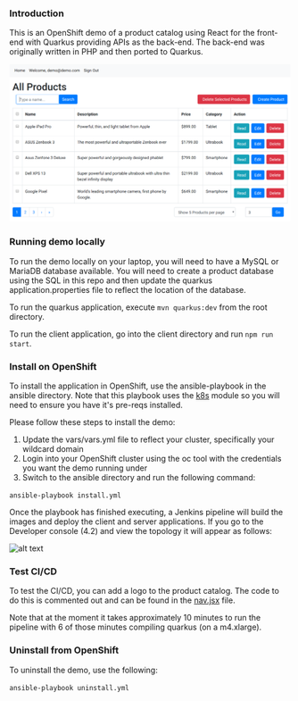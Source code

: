 ### Introduction

This is an OpenShift demo of a product catalog using React for the front-end with Quarkus providing APIs as the back-end. The back-end was originally written in PHP and then ported to Quarkus.

![alt text](https://raw.githubusercontent.com/gnunn1/product-catalog-tools/master/docs/img/screenshot.png)

### Running demo locally

To run the demo locally on your laptop, you will need to have a MySQL or MariaDB database available. You will need to create a product database using the SQL in this repo and then update the quarkus application.properties file to reflect the location of the database.

To run the quarkus application, execute ```mvn quarkus:dev``` from the root directory.

To run the client application, go into the client directory and run ```npm run start```.

### Install on OpenShift

To install the application in OpenShift, use the ansible-playbook in the ansible directory. Note that this playbook uses the [k8s](https://docs.ansible.com/ansible/latest/modules/k8s_module.html) module so you will need to ensure you have it's pre-reqs installed.

Please follow these steps to install the demo:

1. Update the vars/vars.yml file to reflect your cluster, specifically your wildcard domain
2. Login into your OpenShift cluster using the oc tool with the credentials you want the demo running under
3. Switch to the ansible directory and run the following command:

```ansible-playbook install.yml```

Once the playbook has finished executing, a Jenkins pipeline will build the images and deploy the client and server applications. If you go to the Developer console (4.2) and view the topology it will appear as follows:

![alt text](https://raw.githubusercontent.com/gnunn1/product-catalog-tools/master/docs/img/client-server-database.png)

### Test CI/CD

To test the CI/CD, you can add a logo to the product catalog. The code to do this is commented out and can be found in the [nav.jsx](https://github.com/gnunn1/quarkus-product-catalog/blob/master/client/src/js/components/layouts/nav.jsx#L45) file.

Note that at the moment it takes approximately 10 minutes to run the pipeline with 6 of those minutes compiling quarkus (on a m4.xlarge).


### Uninstall from OpenShift

To uninstall the demo, use the following:

```ansible-playbook uninstall.yml```